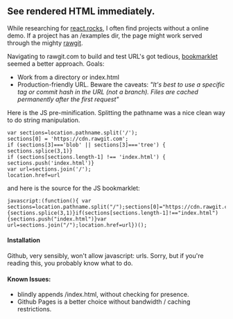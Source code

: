 ## See rendered HTML immediately.

While researching for [react.rocks](http://react.rocks), I often find projects without a online demo. If a project has an /examples dir, the page might work served through the mighty [rawgit](http://rawgit.com).

Navigating to rawgit.com to build and test URL's got tedious, [bookmarklet](http://subsimple.com/bookmarklets/rules.php) seemed a better approach. Goals:
* Work from a directory or index.html
* Production-friendly URL. Beware the caveats: _"It's best to use a specific tag or commit hash in the URL (not a branch). Files are cached permanently after the first request"_

Here is the JS pre-minification. Splitting the pathname was a nice clean way to do string manipulation.

```
var sections=location.pathname.split('/');
sections[0] = 'https://cdn.rawgit.com';
if (sections[3]==='blob' || sections[3]==='tree') { sections.splice(3,1)}
if (sections[sections.length-1] !== 'index.html') { sections.push('index.html')}
var url=sections.join('/');
location.href=url
```

and here is the source for the JS bookmarklet:
```
javascript:(function(){ var sections=location.pathname.split("/");sections[0]="https://cdn.rawgit.com";if(sections[3]==="blob"||sections[3]==="tree"){sections.splice(3,1)}if(sections[sections.length-1]!=="index.html"){sections.push("index.html")}var url=sections.join("/");location.href=url})();
```

#### Installation
Github, very sensibly, won't allow javascript: urls. Sorry, but if you're reading this, you probably know what to do.

#### Known Issues:
* blindly appends /index.html, without checking for presence.
* Github Pages is a better choice without bandwidth / caching restrictions.

